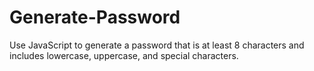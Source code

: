 # Generate-Password
Use JavaScript to generate a password that is at least 8 characters and includes lowercase, uppercase, and special characters. 
